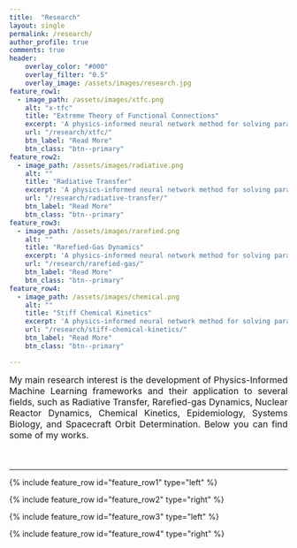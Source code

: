```yaml
---
title:  "Research"
layout: single
permalink: /research/
author_profile: true
comments: true
header:
    overlay_color: "#000"
    overlay_filter: "0.5"
    overlay_image: /assets/images/research.jpg
feature_row1:
  - image_path: /assets/images/xtfc.png
    alt: "x-tfc"
    title: "Extreme Theory of Functional Connections"
    excerpt: 'A physics-informed neural network method for solving parametric differential equations.'
    url: "/research/xtfc/"
    btn_label: "Read More"
    btn_class: "btn--primary"
feature_row2:
  - image_path: /assets/images/radiative.png
    alt: ""
    title: "Radiative Transfer"
    excerpt: 'A physics-informed neural network method for solving parametric differential equations.'
    url: "/research/radiative-transfer/"
    btn_label: "Read More"
    btn_class: "btn--primary"
feature_row3:
  - image_path: /assets/images/rarefied.png
    alt: ""
    title: "Rarefied-Gas Dynamics"
    excerpt: 'A physics-informed neural network method for solving parametric differential equations.'
    url: "/research/rarefied-gas/"
    btn_label: "Read More"
    btn_class: "btn--primary"
feature_row4:
  - image_path: /assets/images/chemical.png
    alt: ""
    title: "Stiff Chemical Kinetics"
    excerpt: 'A physics-informed neural network method for solving parametric differential equations.'
    url: "/research/stiff-chemical-kinetics/"
    btn_label: "Read More"
    btn_class: "btn--primary"

---
```


 <font size="3">
<div style="text-align: justify;"> My main research interest is the development of Physics-Informed Machine Learning frameworks and their application to several fields, such as Radiative Transfer, Rarefied-gas Dynamics, Nuclear Reactor Dynamics, Chemical Kinetics, Epidemiology, Systems Biology, and Spacecraft Orbit Determination. Below you can find some of my works. <p><br></p> </div> </font>

<hr>

{% include feature_row id="feature_row1" type="left" %}

{% include feature_row id="feature_row2" type="right" %}

{% include feature_row id="feature_row3" type="left" %}

{% include feature_row id="feature_row4" type="right" %}
